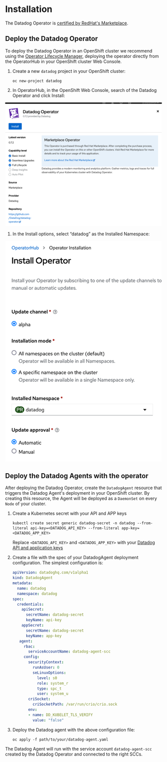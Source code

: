 # Installation

The Datadog Operator is [certified by RedHat's Marketplace][1].

## Deploy the Datadog Operator

To deploy the Datadog Operator in an OpenShift cluster we recommend using the [Operator Lifecycle Manager][2], deploying the operator directly from the OperatorHub in your OpenShift cluster Web Console.

1. Create a new `datadog` project in your OpenShift cluster:

   ```shell
   oc new-project datadog
   ```
1. In OperatorHub, in the OpenShift Web Console, search of the Datadog Operator and click Install:

![Datadog Operator in the OperatorHub](assets/operatorhub.png)

1. In the Install options, select “datadog” as the Installed Namespace:

![Deploy the operator in the datadog namespace](assets/datadognamespace.png)

## Deploy the Datadog Agents with the operator

After deploying the Datadog Operator, create the `DatadogAgent` resource that triggers the Datadog Agent's deployment in your OpenShift cluster. By creating this resource, the Agent will be deployed as a `DaemonSet` on every `Node` of your cluster.

1. Create a Kubernetes secret with your API and APP keys

   ```shell
   kubectl create secret generic datadog-secret -n datadog --from-literal api-key=<DATADOG_API_KEY> --from-literal app-key=<DATADOG_APP_KEY>
   ```
   Replace `<DATADOG_API_KEY>` and `<DATADOG_APP_KEY>` with your [Datadog API and application keys][3]

1. Create a file with the spec of your DatadogAgent deployment configuration. The simplest configuration is:

   ```yaml
   apiVersion: datadoghq.com/v1alpha1
   kind: DatadogAgent
   metadata:
     name: datadog
     namespace: datadog
   spec:
     credentials:
       apiSecret:
         secretName: datadog-secret
         keyName: api-key
       appSecret:
         secretName: datadog-secret
         keyName: app-key
      agent:
        rbac:
          serviceAccountName: datadog-agent-scc
        config:
          securityContext:
            runAsUser: 0
            seLinuxOptions:
              level: s0
              role: system_r
              type: spc_t
              user: system_u
          criSocket:
            criSocketPath: /var/run/crio/crio.sock
          env:
          - name: DD_KUBELET_TLS_VERIFY
            value: "false"
   ```

1. Deploy the Datadog agent with the above configuration file:
   ```shell
   oc apply -f path/to/your/datadog-agent.yaml
   ```

The Datadog Agent will run with the service account `datadog-agent-scc` created by the Datadog Operator and connected to the right SCCs.

[1]: https://catalog.redhat.com/software/operators/detail/5e9874986c5dcb34dfbb1a12#deploy-instructions
[2]: https://olm.operatorframework.io/
[3]: https://app.datadoghq.com/organization-settings/api-keys
